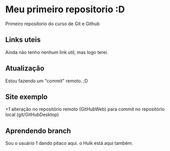 # Meu primeiro repositorio :D
Primeiro repositorio do curso de Git e Github

## Links uteis
Ainda não tenho nenhum link util, mas logo terei.   

## Atualização
Estou fazendo um "commit" remoto. ;D

## Site exemplo
+1 alteração no repositório remoto (GitHubWeb) para commit no repositório local (git/GitHubDesktop)

## Aprendendo branch
Sou o usuário 1 dando pitaco aqui. o Hulk está aqui também.

